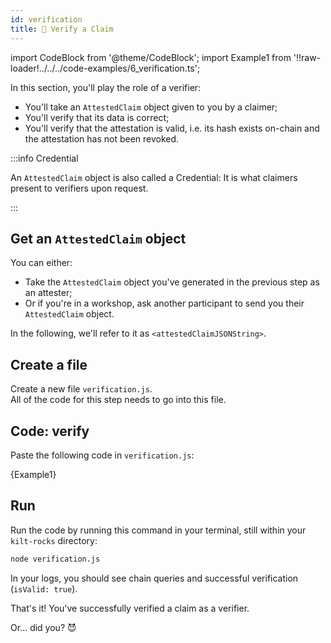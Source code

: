```yaml
---
id: verification
title: 🔐 Verify a Claim
---
```

import CodeBlock from '@theme/CodeBlock';
import Example1 from '!!raw-loader!../../../code-examples/6_verification.ts';

In this section, you'll play the role of a <span class="label-role verifier">verifier</span>:

- You'll take an `AttestedClaim` object given to you by a <span class="label-role claimer">claimer</span>;
- You'll verify that its data is correct;
- You'll verify that the attestation is valid, i.e. its hash exists on-chain and the attestation has not been revoked.

:::info Credential

An `AttestedClaim` object is also called a Credential: It is what <span class="label-role claimer">claimers</span> present to <span class="label-role verifier">verifiers</span> upon request.

:::

## Get an `AttestedClaim` object

You can either:

- Take the `AttestedClaim` object you've generated in the previous step as an <span class="label-role attester">attester</span>;
- Or if you're in a workshop, ask another participant to send you their `AttestedClaim` object.

In the following, we'll refer to it as `<attestedClaimJSONString>`.

## Create a file

Create a new file `verification.js`.  
All of the code for this step needs to go into this file.

## Code: verify

Paste the following code in `verification.js`:

<CodeBlock className="language-ts">
  {Example1}
</CodeBlock>

## Run

Run the code by running this command in your terminal, still within your `kilt-rocks` directory:

```bash
node verification.js
```

In your logs, you should see chain queries and successful verification (`isValid: true`).

That's it!
You've successfully verified a claim as a <span class="label-role verifier">verifier</span>.

Or... did you? 😈

